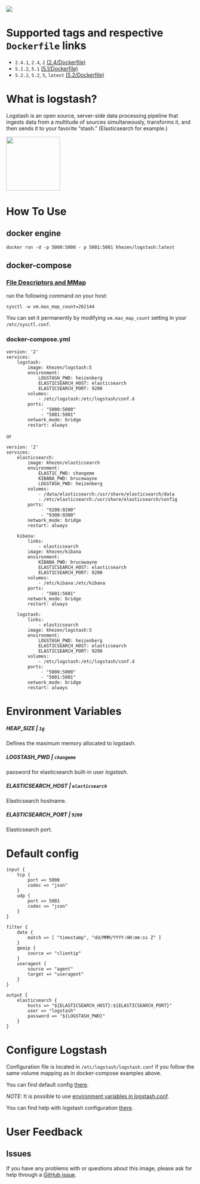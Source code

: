 [![](https://images.microbadger.com/badges/image/khezen/logstash.svg)](https://hub.docker.com/r/khezen/logstash/)
# Supported tags and respective `Dockerfile` links

* `2.4.1`, `2.4`, `2` [(2.4/Dockerfile)](https://github.com/Khezen/docker-logstash/blob/2.4/Dockerfile)
* `5.1.2`, `5.1` [(5.1/Dockerfile)](https://github.com/Khezen/docker-logstash/blob/5.1/Dockerfile)
* `5.2.2`, `5.2`, `5`, `latest` [(5.2/Dockerfile)](https://github.com/Khezen/docker-logstash/blob/5.2/Dockerfile)


# What is logstash?
Logstash is an open source, server-side data processing pipeline that ingests data from a multitude of sources simultaneously, transforms it, and then sends it to your favorite “stash.” (Elasticsearch for example.)

[<img src="https://static-www.elastic.co/fr/assets/blt946bc636d34a70eb/icon-logstash-bb.svg?q=600" width="144" height="144">](https://www.elastic.co/fr/products/logstash)

# How To Use

## docker engine

```
docker run -d -p 5000:5000 - p 5001:5001 khezen/logstash:latest   
```

## docker-compose

### [File Descriptors and MMap](https://www.elastic.co/guide/en/elasticsearch/guide/current/_file_descriptors_and_mmap.html)

run the following command on your host:
```
sysctl -w vm.max_map_count=262144
```
You can set it permanently by modifying `vm.max_map_count` setting in your `/etc/sysctl.conf`.

### docker-compose.yml
```
version: '2'
services:
    logstash:
        image: khezen/logstash:5
        environment:
            LOGSTASH_PWD: heizenberg
            ELASTICSEARCH_HOST: elasticsearch
            ELASTICSEARCH_PORT: 9200
        volumes:
            - /etc/logstash:/etc/logstash/conf.d
        ports:
             - "5000:5000"
             - "5001:5001"
        network_mode: bridge
        restart: always
```

or

```
version: '2'
services:
    elasticsearch:
        image: khezen/elasticsearch
        environment:
            ELASTIC_PWD: changeme
            KIBANA_PWD: brucewayne
            LOGSTASH_PWD: heizenberg
        volumes:
            - /data/elasticsearch:/usr/share/elasticsearch/data
            - /etc/elasticsearch:/usr/share/elasticsearch/config
        ports:
             - "9200:9200"
             - "9300:9300"
        network_mode: bridge
        restart: always

    kibana:
        links:
            - elasticsearch
        image: khezen/kibana
        environment:
            KIBANA_PWD: brucewayne
            ELASTICSEARCH_HOST: elasticsearch
            ELASTICSEARCH_PORT: 9200
        volumes:
            - /etc/kibana:/etc/kibana
        ports:
             - "5601:5601"
        network_mode: bridge
        restart: always

    logstash:
        links:
            - elasticsearch
        image: khezen/logstash:5
        environment:
            LOGSTASH_PWD: heizenberg
            ELASTICSEARCH_HOST: elasticsearch
            ELASTICSEARCH_PORT: 9200
        volumes:
            - /etc/logstash:/etc/logstash/conf.d
        ports:
             - "5000:5000"
             - "5001:5001"
        network_mode: bridge
        restart: always

```
# Environment Variables

##### HEAP_SIZE | `1g`
Defines the maximum memory allocated to logstash.

##### LOGSTASH_PWD | `changeme`
password for elasticsearch built-in user *logstash*.

##### ELASTICSEARCH_HOST | `elasticsearch`
Elasticsearch hostname.

##### ELASTICSEARCH_PORT | `9200`
Elasticsearch port.

# Default config

```
input {
	tcp {
		port => 5000
		codec => "json"
	}
	udp {
		port => 5001
		codec => "json"
	}
}

filter {
	date {
		match => [ "timestamp", "dd/MMM/YYYY:HH:mm:ss Z" ]
	}
	geoip {
    	source => "clientip"
 	}
  	useragent {
    	source => "agent"
    	target => "useragent"
  	}
}

output {
	elasticsearch {
		hosts => "${ELASTICSEARCH_HOST}:${ELASTICSEARCH_PORT}"
		user => "logstash"
		password => "${LOGSTASH_PWD}"
	}
}
```

# Configure Logstash

Configuration file is located in `/etc/logstash/logstash.conf` if you follow the same volume mapping as in docker-compose examples above.

You can find default config [there](https://github.com/Khezen/docker-logstash/blob/master/config/logstash.conf).

*NOTE*: It is possible to use [environment variables in logstash.conf](https://www.elastic.co/guide/en/logstash/current/environment-variables.html).

You can find help with logstash configuration [there](https://www.elastic.co/guide/en/logstash/current/configuration.html).

# User Feedback
## Issues
If you have any problems with or questions about this image, please ask for help through a [GitHub issue](https://github.com/Khezen/docker-logstash/issues).
